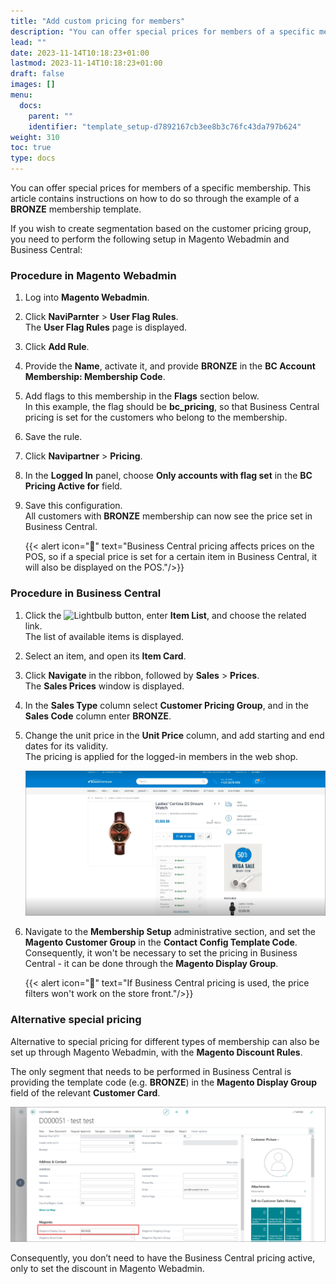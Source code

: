 ```yaml
---
title: "Add custom pricing for members"
description: "You can offer special prices for members of a specific membership."
lead: ""
date: 2023-11-14T10:18:23+01:00
lastmod: 2023-11-14T10:18:23+01:00
draft: false
images: []
menu:
  docs:
    parent: ""
    identifier: "template_setup-d7892167cb3ee8b3c76fc43da797b624"
weight: 310
toc: true
type: docs
---
```


You can offer special prices for members of a specific membership. This article contains instructions on how to do so through the example of a **BRONZE** membership template.

If you wish to create segmentation based on the customer pricing group, you need to perform the following setup in Magento Webadmin and Business Central:

### Procedure in Magento Webadmin

1. Log into **Magento Webadmin**.
2. Click **NaviParnter** > **User Flag Rules**.     
   The **User Flag Rules** page is displayed.
3. Click **Add Rule**.     
4. Provide the **Name**, activate it, and provide **BRONZE** in the **BC Account Membership: Membership Code**.
5. Add flags to this membership in the **Flags** section below.      
   In this example, the flag should be **bc_pricing**, so that Business Central pricing is set for the customers who belong to the membership.
6. Save the rule.
7. Click **Navipartner** > **Pricing**.
8. In the **Logged In** panel, choose **Only accounts with flag set** in the **BC Pricing Active for** field.
9. Save this configuration.     
    All customers with **BRONZE** membership can now see the price set in Business Central.

    {{< alert icon="📝" text="Business Central pricing affects prices on the POS, so if a special price is set for a certain item in Business Central, it will also be displayed on the POS."/>}}

### Procedure in Business Central

1. Click the ![Lightbulb](Lightbulb_icon.PNG) button, enter **Item List**, and choose the related link.     
   The list of available items is displayed.
2. Select an item, and open its **Item Card**.    
3. Click **Navigate** in the ribbon, followed by **Sales** > **Prices**.     
   The **Sales Prices** window is displayed.
4. In the **Sales Type** column select **Customer Pricing Group**, and in the **Sales Code** column enter **BRONZE**.
5. Change the unit price in the **Unit Price** column, and add starting and end dates for its validity.     
   The pricing is applied for the logged-in members in the web shop.

   ![member_price](Images/member_price.PNG)

6. Navigate to the **Membership Setup** administrative section, and set the **Magento Customer Group** in the **Contact Config Template Code**.    
   Consequently, it won't be necessary to set the pricing in Business Central - it can be done through the **Magento Display Group**.     

   {{< alert icon="📝" text="If Business Central pricing is used, the price filters won't work on the store front."/>}}

### Alternative special pricing

Alternative to special pricing for different types of membership can also be set up through Magento Webadmin, with the **Magento Discount Rules**. 

The only segment that needs to be performed in Business Central is providing the template code (e.g. **BRONZE**) in the **Magento Display Group** field of the relevant **Customer Card**.

  ![alternative_pricing](Images/alternative_pricing.PNG)

Consequently, you don’t need to have the Business Central pricing active, only to set the discount in Magento Webadmin.  
